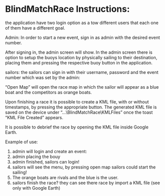 BlindMatchRace Instructions:
===========
the application have two login option as a tow different users that each one of them have a different goal.

Admin:
In order to start a new event, sign in as admin with the desired event number.

After signing in, the admin screen will show. In the admin screen there is option to setup the buoys location by physically sailing to their destination, placing them and pressing the respective buoy button in the application.

sailors:
the sailors can sign in with their username, password and the event number which was set by the admin:

“Open Map” will open the race map in which the sailor will appear as a blue boat and the competitors as orange boats.

Upon finishing a race it is possible to create a KML file, with or without timestamps, by pressing the appropriate button. The generated KML file is saved on the device under “…\BlindMatchRace\KMLFiles” once the toast “KML File Created” appears.

It is possible to debrief the race by opening the KML file inside Google Earth.

Example of use:
1. admin will login and create an event:
2. admin placing the bouy
1. admin finished, sailors can login!
2. sailors will see the menu, by pressing open map sailors could start the sailing!
3. The orange boats are rivals and the blue is the user.
4. sailors finish the race? they can see there race by import a KML file (see only with Google Earth)

